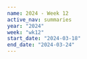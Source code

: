 ```yaml
---
name: 2024 - Week 12
active_nav: summaries
year: "2024"
week: "wk12"
start_date: "2024-03-18"
end_date: "2024-03-24"
---
```

